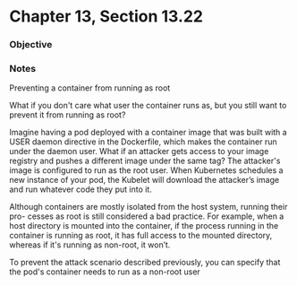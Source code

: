 # Chapter 13, Section 13.22

### Objective

### Notes
Preventing a container from running as root

What if you don't care what user the container runs as, but you still want to prevent it from running as root?

Imagine having a pod deployed with a container image that was built with a USER daemon directive in the Dockerfile, which makes the container run under the daemon user. What if an attacker gets access to your image registry and pushes a different image under the same tag? The attacker's image is configured to run as the root user. When Kubernetes schedules a new instance of your pod, the Kubelet will download the attacker’s image and run whatever code they put into it.

Although containers are mostly isolated from the host system, running their pro- cesses as root is still considered a bad practice. For example, when a host directory is mounted into the container, if the process running in the container is running as root, it has full access to the mounted directory, whereas if it's running as non-root, it won’t.

To prevent the attack scenario described previously, you can specify that the pod's container needs to run as a non-root user
